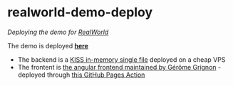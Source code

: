 # realworld-demo-deploy
*Deploying the demo for [RealWorld](https://github.com/gothinkster/realworld)*

The demo is deployed **[here](https://demo.realworld.build/)**

- The backend is a [KISS in-memory single file](https://github.com/c4ffein/realworld-demo-deploy/blob/master/realworld_dummy_server.py) deployed on a cheap VPS
- The frontent is [the angular frontend maintained by Gérôme Grignon](https://github.com/gothinkster/angular-realworld-example-app) - deployed through [this GitHub Pages Action](https://github.com/c4ffein/realworld-demo-deploy/blob/master/.github/workflows/deploy.yml)
